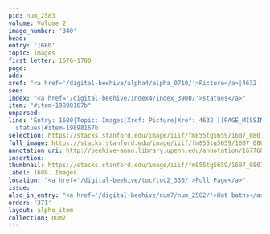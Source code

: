 ```yaml
---
pid: num_2583
volume: Volume 2
image_number: '340'
head:
entry: '1680'
topic: Images
first_letter: 1676-1700
page:
add:
xref: "<a href='/digital-beehive/alpha4/alpha_0710/'>Picture</a>|4632 [[PAGE_MISSING]]"
see:
index: "<a href='/digital-beehive/index4/index_3900/'>statues</a>"
item: "#item-19898167b"
unparsed:
line: 'Entry: 1680|Topic: Images|Xref: Picture|Xref: 4632 [[PAGE_MISSING]]|Index:
  statues|#item-19898167b'
selection: https://stacks.stanford.edu/image/iiif/fm855tg5659/1607_0807/890,4232,2883,769/full/0/default.jpg
full_image: https://stacks.stanford.edu/image/iiif/fm855tg5659/1607_0807/full/full/0/default.jpg
annotation_uri: http://beehive-anno.library.upenn.edu/annotation/1677682835279
insertion:
thumbnail: https://stacks.stanford.edu/image/iiif/fm855tg5659/1607_0807/890,4232,600,180/250,/0/default.jpg
label: 1680. Images
location: "<a href='/digital-beehive/toc/toc2_330/'>Full Page</a>"
issue:
also_in_entry: "<a href='/digital-beehive/num7/num_2582/'>Hot baths</a>"
order: '371'
layout: alpha_item
collection: num7
---
```

